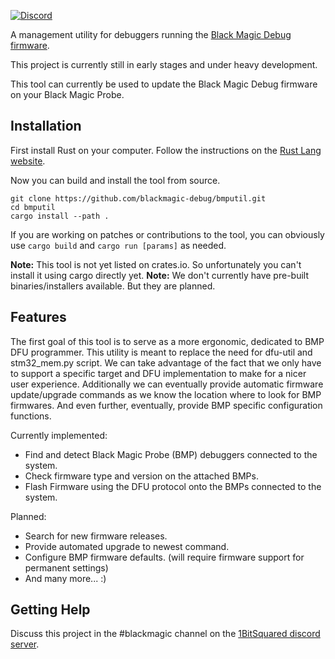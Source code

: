 [![Discord](https://img.shields.io/discord/613131135903596547?logo=discord)](https://discord.gg/P7FYThy)

A management utility for debuggers running the [Black Magic Debug firmware](https://black-magic.org/).

This project is currently still in early stages and under heavy development.

This tool can currently be used to update the Black Magic Debug firmware on your Black Magic Probe.

## Installation

First install Rust on your computer. Follow the instructions on the [Rust Lang website](https://www.rust-lang.org/tools/install).

Now you can build and install the tool from source.
```
git clone https://github.com/blackmagic-debug/bmputil.git
cd bmputil
cargo install --path .
```

If you are working on patches or contributions to the tool, you can obviously use `cargo build` and `cargo run [params]` as needed.

**Note:** This tool is not yet listed on crates.io. So unfortunately you can't install it using cargo directly yet.
**Note:** We don't currently have pre-built binaries/installers available. But they are planned.


## Features

The first goal of this tool is to serve as a more ergonomic, dedicated to BMP DFU programmer. This utility is meant to replace the need for dfu-util and stm32_mem.py script. We can take advantage of the fact that we only have to support a specific target and DFU implementation to make for a nicer user experience. Additionally we can eventually provide automatic firmware update/upgrade commands as we know the location where to look for BMP firmwares. And even further, eventually, provide BMP specific configuration functions.

Currently implemented:
* Find and detect Black Magic Probe (BMP) debuggers connected to the system.
* Check firmware type and version on the attached BMPs.
* Flash Firmware using the DFU protocol onto the BMPs connected to the system.

Planned:
* Search for new firmware releases.
* Provide automated upgrade to newest command.
* Configure BMP firmware defaults. (will require firmware support for permanent settings)
* And many more... :)

## Getting Help

Discuss this project in the #blackmagic channel on the [1BitSquared discord server](https://discord.gg/P7FYThy).
